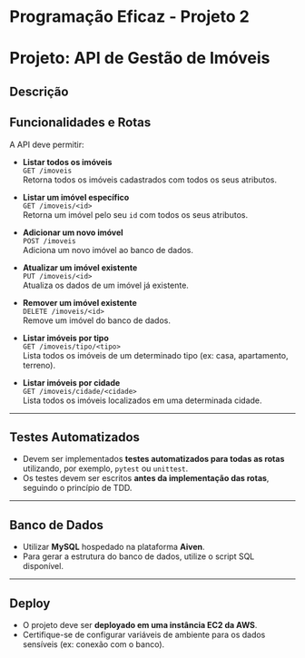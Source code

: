 # Programação Eficaz - Projeto 2

# Projeto: API de Gestão de Imóveis

## Descrição

## Funcionalidades e Rotas

A API deve permitir:

- **Listar todos os imóveis**  
  `GET /imoveis`  
  Retorna todos os imóveis cadastrados com todos os seus atributos.

- **Listar um imóvel específico**  
  `GET /imoveis/<id>`  
  Retorna um imóvel pelo seu `id` com todos os seus atributos.

- **Adicionar um novo imóvel**  
  `POST /imoveis`  
  Adiciona um novo imóvel ao banco de dados.

- **Atualizar um imóvel existente**  
  `PUT /imoveis/<id>`  
  Atualiza os dados de um imóvel já existente.

- **Remover um imóvel existente**  
  `DELETE /imoveis/<id>`  
  Remove um imóvel do banco de dados.

- **Listar imóveis por tipo**  
  `GET /imoveis/tipo/<tipo>`  
  Lista todos os imóveis de um determinado tipo (ex: casa, apartamento, terreno).

- **Listar imóveis por cidade**  
  `GET /imoveis/cidade/<cidade>`  
  Lista todos os imóveis localizados em uma determinada cidade.

---

## Testes Automatizados

- Devem ser implementados **testes automatizados para todas as rotas** utilizando, por exemplo, `pytest` ou `unittest`.
- Os testes devem ser escritos **antes da implementação das rotas**, seguindo o princípio de TDD.

---

## Banco de Dados

- Utilizar **MySQL** hospedado na plataforma **Aiven**.
- Para gerar a estrutura do banco de dados, utilize o script SQL disponível.

---

## Deploy

- O projeto deve ser **deployado em uma instância EC2 da AWS**.
- Certifique-se de configurar variáveis de ambiente para os dados sensíveis (ex: conexão com o banco).
